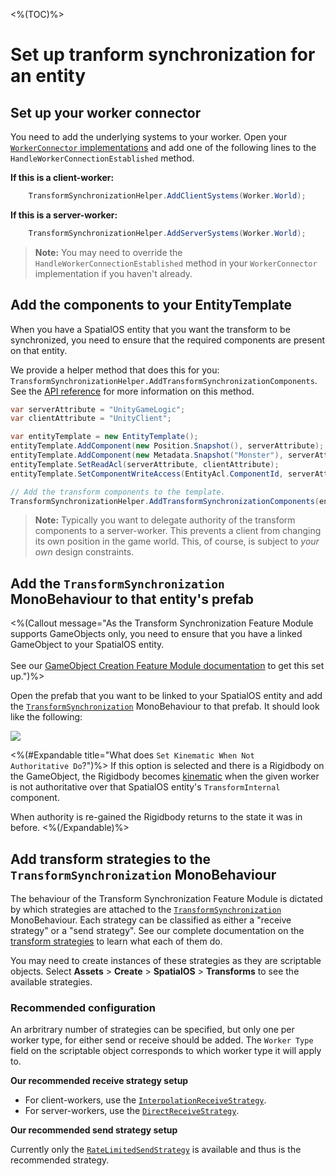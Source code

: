 <%(TOC)%>

# Set up tranform synchronization for an entity

## Set up your worker connector

You need to add the underlying systems to your worker. Open your [`WorkerConnector` implementations]({{.Site.BaseURL}}/workflows/monobehaviour/worker-connectors) and add one of the following lines to the `HandleWorkerConnectionEstablished` method.

**If this is a client-worker:**

```csharp
    TransformSynchronizationHelper.AddClientSystems(Worker.World);
```

**If this is a server-worker:**

```csharp
    TransformSynchronizationHelper.AddServerSystems(Worker.World);
```

> **Note:** You may need to override the `HandleWorkerConnectionEstablished` method in your `WorkerConnector` implementation if you haven't already.

## Add the components to your EntityTemplate

When you have a SpatialOS entity that you want the transform to be synchronized, you need to ensure that the required components are present on that entity.

We provide a helper method that does this for you: `TransformSynchronizationHelper.AddTransformSynchronizationComponents`. See the [API reference]({{.Site.BaseURL}}/api/transform-synchronization/transform-synchronization-helper) for more information on this method.

```csharp
var serverAttribute = "UnityGameLogic";
var clientAttribute = "UnityClient";

var entityTemplate = new EntityTemplate();
entityTemplate.AddComponent(new Position.Snapshot(), serverAttribute);
entityTemplate.AddComponent(new Metadata.Snapshot("Monster"), serverAttribute);
entityTemplate.SetReadAcl(serverAttribute, clientAttribute);
entityTemplate.SetComponentWriteAccess(EntityAcl.ComponentId, serverAttribute);

// Add the transform components to the template.
TransformSynchronizationHelper.AddTransformSynchronizationComponents(entityTemplate, serverAttribute);
```

> **Note:** Typically you want to delegate authority of the transform components to a server-worker. This prevents a client from changing its own position in the game world. This, of course, is subject to _your own_ design constraints.

## Add the `TransformSynchronization` MonoBehaviour to that entity's prefab

<%(Callout message="As the Transform Synchronization Feature Module supports GameObjects only, you need to ensure that you have a linked GameObject to your SpatialOS entity.<br/><br/>See our [GameObject Creation Feature Module documentation]({{.Site.BaseURL}}/modules/game-object-creation/overview) to get this set up.")%>

Open the prefab that you want to be linked to your SpatialOS entity and add the [`TransformSynchronization`]({{.Site.BaseURL}}/api/transform-synchronization/transform-synchronization) MonoBehaviour to that prefab. It should look like the following:

![]({{.Site.BaseURL}}docs/assets/image-transform-feature-module-md-0.png)

<%(#Expandable title="What does <code>Set Kinematic When Not Authoritative Do</code>?")%>
If this option is selected and there is a Rigidbody on the GameObject, the Rigidbody becomes [kinematic](https://docs.unity3d.com/Manual/Glossary.html#kinematics) when the given worker is not authoritative over that SpatialOS entity's `TransformInternal` component.

When authority is re-gained the Rigidbody returns to the state it was in before.
<%(/Expandable)%>

## Add transform strategies to the `TransformSynchronization` MonoBehaviour

The behaviour of the Transform Synchronization Feature Module is dictated by which strategies are attached to the [`TransformSynchronization`]({{.Site.BaseURL}}/api/transform-synchronization/transform-synchronization) MonoBehaviour. Each strategy can be classified as either a "receive strategy" or a "send strategy". See our complete documentation on the [transform strategies]({{.Site.BaseURL}}/modules/transform-sync/strategies) to learn what each of them do.

You may need to create instances of these strategies as they are scriptable objects. Select **Assets** > **Create** > **SpatialOS** > **Transforms** to see the available strategies.

### Recommended configuration

An arbritrary number of strategies can be specified, but only one per worker type, for either send or receive should be added. The `Worker Type` field on the scriptable object corresponds to which worker type it will apply to.

**Our recommended receive strategy setup**

* For client-workers, use the [`InterpolationReceiveStrategy`]({{.Site.BaseURL}}/api/transform-synchronization/interpolation-receive-strategy).
* For server-workers, use the [`DirectReceiveStrategy`]({{.Site.BaseURL}}/api/transform-synchronization/direct-receive-strategy).

**Our recommended send strategy setup**

Currently only the [`RateLimitedSendStrategy`]({{.Site.BaseURL}}/api/transform-synchronization/rate-limited-send-strategy) is available and thus is the recommended strategy.
